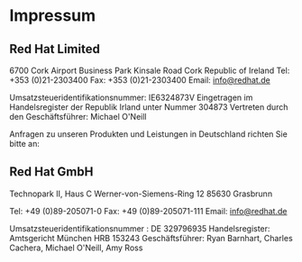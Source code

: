 # Impressum

## Red Hat Limited
6700 Cork Airport Business Park
Kinsale Road
Cork
Republic of Ireland
Tel: +353 (0)21-2303400
Fax: +353 (0)21-2303400
Email: info@redhat.de

Umsatzsteueridentifikationsnummer: IE6324873V
Eingetragen im Handelsregister der Republik Irland unter Nummer 304873
Vertreten durch den Geschäftsführer: Michael O'Neill

Anfragen zu unseren Produkten und Leistungen in Deutschland richten Sie bitte an:

## Red Hat GmbH
Technopark II, Haus C
Werner-von-Siemens-Ring 12
85630 Grasbrunn

Tel: +49 (0)89-205071-0
Fax: +49 (0)89-205071-111
Email: info@redhat.de

Umsatzsteueridentifikationsnummer : DE 329796935
Handelsregister: Amtsgericht München HRB 153243
Geschäftsführer: Ryan Barnhart, Charles Cachera, Michael O'Neill, Amy Ross